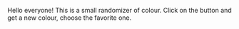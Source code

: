 Hello everyone! This is a small randomizer of colour. 
Click on the button and get a new colour, choose the favorite one.
